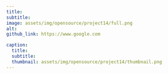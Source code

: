 ```yaml
---
title: 
subtitle: 
image: assets/img/opensource/project14/full.png
alt: 
github_link: https://www.google.com

caption:
  title: 
  subtitle: 
  thumbnail: assets/img/opensource/project14/thumbnail.png
---
```


